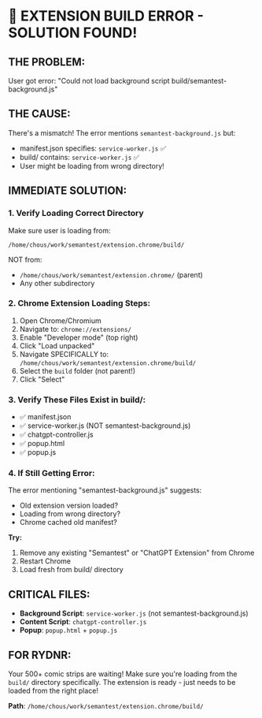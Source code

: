 # 🚨 EXTENSION BUILD ERROR - SOLUTION FOUND!

## THE PROBLEM:
User got error: "Could not load background script build/semantest-background.js"

## THE CAUSE:
There's a mismatch! The error mentions `semantest-background.js` but:
- manifest.json specifies: `service-worker.js` ✅
- build/ contains: `service-worker.js` ✅
- User might be loading from wrong directory!

## IMMEDIATE SOLUTION:

### 1. Verify Loading Correct Directory
Make sure user is loading from:
```
/home/chous/work/semantest/extension.chrome/build/
```

NOT from:
- `/home/chous/work/semantest/extension.chrome/` (parent)
- Any other subdirectory

### 2. Chrome Extension Loading Steps:
1. Open Chrome/Chromium
2. Navigate to: `chrome://extensions/`
3. Enable "Developer mode" (top right)
4. Click "Load unpacked"
5. Navigate SPECIFICALLY to: `/home/chous/work/semantest/extension.chrome/build/`
6. Select the `build` folder (not parent!)
7. Click "Select"

### 3. Verify These Files Exist in build/:
- ✅ manifest.json
- ✅ service-worker.js (NOT semantest-background.js)
- ✅ chatgpt-controller.js
- ✅ popup.html
- ✅ popup.js

### 4. If Still Getting Error:
The error mentioning "semantest-background.js" suggests:
- Old extension version loaded?
- Loading from wrong directory?
- Chrome cached old manifest?

**Try:**
1. Remove any existing "Semantest" or "ChatGPT Extension" from Chrome
2. Restart Chrome
3. Load fresh from build/ directory

## CRITICAL FILES:
- **Background Script**: `service-worker.js` (not semantest-background.js)
- **Content Script**: `chatgpt-controller.js`
- **Popup**: `popup.html` + `popup.js`

## FOR RYDNR:
Your 500+ comic strips are waiting! Make sure you're loading from the `build/` directory specifically. The extension is ready - just needs to be loaded from the right place!

**Path**: `/home/chous/work/semantest/extension.chrome/build/`
